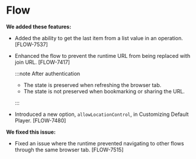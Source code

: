 # Flow 

<head>
  <meta name="guidename" content="Release Notes"/>
  <meta name="context" content="GUID-57dffb7c-cfc9-41c1-9105-0642e73284a6"/>
</head>

**We added these features:**

- Added the ability to get the last item from a list value in an operation. [FLOW-7537]

- Enhanced the flow to prevent the runtime URL from being replaced with join URL. [FLOW-7417]

   :::note
   After authentication

  - The state is preserved when refreshing the browser tab.
  - The state is not preserved when bookmarking or sharing the URL.

   :::

- Introduced a new option, ``allowLocationControl``, in Customizing Default Player. [FLOW-7480]

**We fixed this issue:**

- Fixed an issue where the runtime prevented navigating to other flows through the same browser tab. [FLOW-7515]
